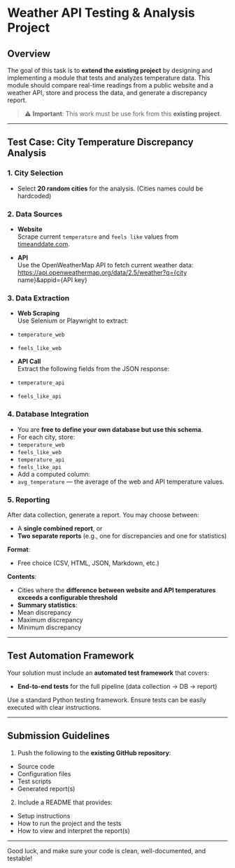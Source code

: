 # Weather API Testing & Analysis Project

## Overview

The goal of this task is to **extend the existing project** by designing and implementing a module that tests and analyzes temperature data. This module should compare real-time readings from a public website and a weather API, store and process the data, and generate a discrepancy report.

> ⚠️ **Important**: This work must be use fork from this **existing project**.

---

## Test Case: City Temperature Discrepancy Analysis

### 1. City Selection

- Select **20 random cities** for the analysis. (Cities names could be hardcoded)

### 2. Data Sources

- **Website**  
  Scrape current `temperature` and `feels like` values from [timeanddate.com](https://www.timeanddate.com/weather/).

- **API**  
  Use the OpenWeatherMap API to fetch current weather data:  https://api.openweathermap.org/data/2.5/weather?q={city name}&appid={API key}

### 3. Data Extraction

- **Web Scraping**  
Use Selenium or Playwright to extract:
- `temperature_web`
- `feels_like_web`

- **API Call**  
Extract the following fields from the JSON response:
- `temperature_api`
- `feels_like_api`

### 4. Database Integration

- You are **free to define your own database but use this schema**.
- For each city, store:
- `temperature_web`
- `feels_like_web`
- `temperature_api`
- `feels_like_api`
- Add a computed column:
- `avg_temperature` — the average of the web and API temperature values.

### 5. Reporting

After data collection, generate a report. You may choose between:
- A **single combined report**, or
- **Two separate reports** (e.g., one for discrepancies and one for statistics)

**Format**:  
- Free choice (CSV, HTML, JSON, Markdown, etc.)

**Contents**:
- Cities where the **difference between website and API temperatures exceeds a configurable threshold**
- **Summary statistics**:
- Mean discrepancy
- Maximum discrepancy
- Minimum discrepancy

---

## Test Automation Framework

Your solution must include an **automated test framework** that covers:

- **End-to-end tests** for the full pipeline (data collection → DB → report)

Use a standard Python testing framework. Ensure tests can be easily executed with clear instructions.

---

## Submission Guidelines

1. Push the following to the **existing GitHub repository**:
 - Source code
 - Configuration files
 - Test scripts
 - Generated report(s)

2. Include a README that provides:
 - Setup instructions
 - How to run the project and the tests
 - How to view and interpret the report(s)

---

Good luck, and make sure your code is clean, well-documented, and testable!
